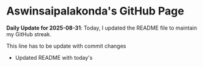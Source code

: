 # Aswinsaipalakonda's GitHub Page

**Daily Update for 2025-08-31**: Today, I updated the README file to maintain my GitHub streak.

This line has to be update with commit changes
 - Updated README with today's
